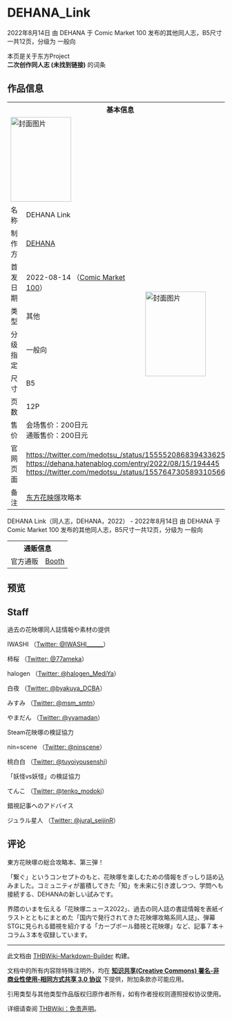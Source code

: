 # DEHANA_Link

<!-- source html: G:\repos\THBWiki-Markdown-Builder\THBWikiMarkdown\Temp\main\8\86\ns0%3ADEHANA_Link.html -->

2022年8月14日 由 DEHANA 于 Comic Market 100 发布的其他同人志，B5尺寸一共12页，分级为 一般向

本页是关于东方Project  
 **二次创作同人志 (未找到链接)** 的词条

## 作品信息

<table><tbody><tr><th colspan="3">基本信息</th></tr><tr><td class="cover-artwork-mobile" colspan="2"><a href="./文件-DEHANA_Link封面.jpg.md" class="image" title="封面图片"><img alt="封面图片" src="https://upload.thwiki.cc/thumb/b/bb/DEHANA_Link%E5%B0%81%E9%9D%A2.jpg/140px-DEHANA_Link%E5%B0%81%E9%9D%A2.jpg" decoding="async" loading="lazy" width="140" height="196" srcset="https://upload.thwiki.cc/thumb/b/bb/DEHANA_Link%E5%B0%81%E9%9D%A2.jpg/210px-DEHANA_Link%E5%B0%81%E9%9D%A2.jpg 1.5x, https://upload.thwiki.cc/thumb/b/bb/DEHANA_Link%E5%B0%81%E9%9D%A2.jpg/280px-DEHANA_Link%E5%B0%81%E9%9D%A2.jpg 2x" data-file-width="889" data-file-height="1243"></a></td>
</tr><tr><td class="label">名称</td><td colspan="2"> DEHANA Link </td></tr><tr><td class="label">制作方</td><td><a href="./DEHANA.md" title="DEHANA">DEHANA</a></td><td class="cover-artwork" rowspan="7" style="min-width:196px;"><a href="./文件-DEHANA_Link封面.jpg.md" class="image" title="封面图片"><img alt="封面图片" src="https://upload.thwiki.cc/thumb/b/bb/DEHANA_Link%E5%B0%81%E9%9D%A2.jpg/140px-DEHANA_Link%E5%B0%81%E9%9D%A2.jpg" decoding="async" loading="lazy" width="140" height="196" srcset="https://upload.thwiki.cc/thumb/b/bb/DEHANA_Link%E5%B0%81%E9%9D%A2.jpg/210px-DEHANA_Link%E5%B0%81%E9%9D%A2.jpg 1.5x, https://upload.thwiki.cc/thumb/b/bb/DEHANA_Link%E5%B0%81%E9%9D%A2.jpg/280px-DEHANA_Link%E5%B0%81%E9%9D%A2.jpg 2x" data-file-width="889" data-file-height="1243"></a></td>
</tr><tr><td class="label">首发日期</td><td>2022-08-14&#160;（<a href="/展会作品列表?e=Comic+Market%23100">Comic Market 100</a>）</td></tr><tr><td class="label">类型</td><td>其他</td></tr><tr><td class="label">分级指定</td><td>一般向</td></tr><tr><td class="label">尺寸</td><td>B5</td></tr><tr><td class="label">页数</td><td>12P</td></tr><tr><td class="label">售价</td><td>会场售价：200日元<br>通贩售价：200日元</td></tr>
<tr><td class="label">官网页面</td><td colspan="2"><a rel="nofollow" class="external free" href="https://twitter.com/medotsu_/status/1555520868394336256">https://twitter.com/medotsu_/status/1555520868394336256</a><br><a rel="nofollow" class="external free" href="https://dehana.hatenablog.com/entry/2022/08/15/194445">https://dehana.hatenablog.com/entry/2022/08/15/194445</a><br><a rel="nofollow" class="external free" href="https://twitter.com/medotsu_/status/1557647305893105664">https://twitter.com/medotsu_/status/1557647305893105664</a></td></tr><tr><td class="label">备注</td><td colspan="2"><a href="./东方花映塚.md" title="东方花映塚">东方花映塚</a>攻略本</td></tr></tbody></table>

DEHANA Link（同人志，DEHANA，2022） - 2022年8月14日 由 DEHANA 于 Comic Market 100 发布的其他同人志，B5尺寸一共12页，分级为 一般向

<table><tbody><tr><th colspan="3">通贩信息</th></tr><tr><td class="label">官方通贩</td><td colspan="2"><a rel="nofollow" class="external text" href="https://dehana.booth.pm/items/4060064">Booth</a></td></tr></tbody></table>



## 预览

## Staff

過去の花映塚同人誌情報や素材の提供

  
 IWASHI （[Twitter: @IWASHI______](https://twitter.com/IWASHI______)）  

 柿桜 （[Twitter: @77ameka](https://twitter.com/77ameka)）  

 halogen （[Twitter: @halogen_MediYa](https://twitter.com/halogen_MediYa)）  

 白夜 （[Twitter: @byakuya_DCBA](https://twitter.com/byakuya_DCBA)）  

 みすみ （[Twitter: @msm_smtn](https://twitter.com/msm_smtn)）  

 やまだん （[Twitter: @yyamadan](https://twitter.com/yyamadan)）  

  

  

Steam花映塚の検証協力

  
 nin=scene （[Twitter: @ninscene](https://twitter.com/ninscene)）  

 桃白白 （[Twitter: @tuyoiyousenshi](https://twitter.com/tuyoiyousenshi)）  

  

  

「妖怪vs妖怪」の検証協力

  
 てんこ （[Twitter: @tenko_modoki](https://twitter.com/tenko_modoki)）  

  

  

錯視記事へのアドバイス

  
 ジュラル星人 （[Twitter: @jural_seijinR](https://twitter.com/jural_seijinR)）
  



## 评论

  
東方花映塚の総合攻略本、第三弾！  

「繋ぐ」というコンセプトのもと、花映塚を楽しむための情報をぎっしり詰め込みました。コミュニティが蓄積してきた「知」を未来に引き渡しつつ、学問へも接続する、DEHANAの新しい試みです。  

  

界隈のいまを伝える「花映塚ニュース2022」、過去の同人誌の書誌情報を表紙イラストとともにまとめた「国内で発行されてきた花映塚攻略系同人誌」、弾幕STGに見られる錯視を紹介する「カーブボール錯視と花映塚」など、記事７本＋コラム３本を収録しています。
  


  
  

  





---

此文档由 [THBWiki-Markdown-Builder](https://github.com/Delsin-Yu/THBWiki-Markdown-Builder) 构建。

文档中的所有内容除特殊注明外，均在 [**知识共享(Creative Commons) 署名-非商业性使用-相同方式共享 3.0 协议**](https://creativecommons.org/licenses/by-sa/3.0/deed.zh-hans) 下提供，附加条款亦可能应用。

引用类型与其他类型作品版权归原作者所有，如有作者授权则遵照授权协议使用。

详细请查阅 [THBWiki：免责声明](https://thbwiki.cc/THBWiki:%E5%85%8D%E8%B4%A3%E5%A3%B0%E6%98%8E)。

